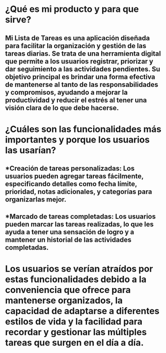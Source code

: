 # ¿Qué es mi producto y para que sirve?

## Mi Lista de Tareas es una aplicación diseñada para facilitar la organización y gestión de las tareas diarias. Se trata de una herramienta digital que permite a los usuarios registrar, priorizar y dar seguimiento a las actividades pendientes. Su objetivo principal es brindar una forma efectiva de mantenerse al tanto de las responsabilidades y compromisos, ayudando a mejorar la productividad y reducir el estrés al tener una visión clara de lo que debe hacerse.

# ¿Cuáles son las funcionalidades más importantes y porque los usuarios las usarían?

## *Creación de tareas personalizadas: Los usuarios pueden agregar tareas fácilmente, especificando detalles como fecha límite, prioridad, notas adicionales, y categorías para organizarlas mejor.

## *Marcado de tareas completadas: Los usuarios pueden marcar las tareas realizadas, lo que les ayuda a tener una sensación de logro y a mantener un historial de las actividades completadas.

# Los usuarios se verían atraídos por estas funcionalidades debido a la conveniencia que ofrece para mantenerse organizados, la capacidad de adaptarse a diferentes estilos de vida y la facilidad para recordar y gestionar las múltiples tareas que surgen en el día a día.

